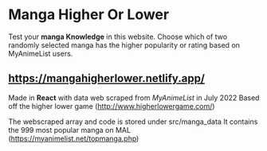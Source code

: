 # Manga Higher Or Lower

Test your **manga Knowledge** in this website. Choose which of two randomly selected manga has the higher popularity or rating based on MyAnimeList users.

## https://mangahigherlower.netlify.app/

Made in **React** with data web scraped from _MyAnimeList_ in July 2022
Based off the higher lower game (http://www.higherlowergame.com/)

The webscraped array and code is stored under src/manga_data
It contains the 999 most popular manga on MAL (https://myanimelist.net/topmanga.php)
